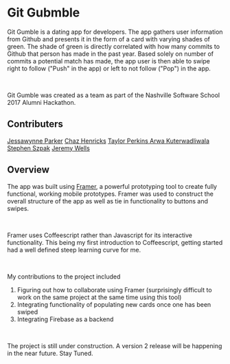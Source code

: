 # Git Gubmble

Git Gumble is a dating app for developers. The app gathers user information from Github and presents it in the form of a card with varying shades of green. The shade of green is directly correlated with how many commits to Github that person has made in the past year. Based solely on number of commits a potential match has made, the app user is then able to swipe right to follow ("Push" in the app) or left to not follow ("Pop") in the app. 

&nbsp;

Git Gumble was created as a team as part of the Nashville Software School 2017 Alumni Hackathon. 

## Contributers
[Jessawynne Parker](https://github.com/Jessawynne)
[Chaz Henricks](https://github.com/chazhenricks)
[Taylor Perkins ](https://github.com/taylorperkins)
[Arwa Kuterwadliwala](https://github.com/Arwask)
[Stephen Szpak](https://github.com/stephenszpak)
[Jeremy Wells](https://github.com/jsheridanwells)

## Overview
The app was built using [Framer](https://framer.com/), a powerful prototyping tool to create fully functional, working mobile prototypes. Framer was used to construct the overall structure of the app as well as tie in functionality to buttons and swipes. 

&nbsp;

Framer uses Coffeescript rather than Javascript for its interactive functionality. This being my first introduction to Coffeescript, getting started had a well defined steep learning curve for me.

&nbsp;

My contributions to the project included 
1. Figuring out how to collaborate using Framer (surprisingly difficult to work on the same project at the same time using this tool)
1. Integrating functionality of populating new cards once one has been swiped
1. Integrating Firebase as a backend

&nbsp;

The project is still under construction. A version 2 release will be happening in the near future. Stay Tuned. 



